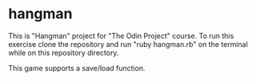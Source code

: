 # hangman

This is "Hangman" project for "The Odin Project" course. To run this exercise clone the repository and run "ruby hangman.rb" on the terminal while on this repository directory.

This game supports a save/load function.